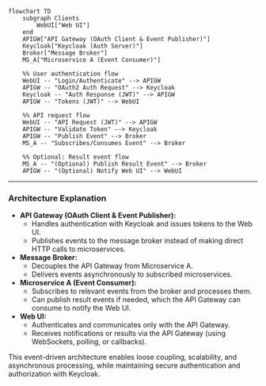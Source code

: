 ```mermaid
flowchart TD
    subgraph Clients
        WebUI["Web UI"]
    end
    APIGW["API Gateway (OAuth Client & Event Publisher)"]
    Keycloak["Keycloak (Auth Server)"]
    Broker["Message Broker"]
    MS_A["Microservice A (Event Consumer)"]

    %% User authentication flow
    WebUI -- "Login/Authenticate" --> APIGW
    APIGW -- "OAuth2 Auth Request" --> Keycloak
    Keycloak -- "Auth Response (JWT)" --> APIGW
    APIGW -- "Tokens (JWT)" --> WebUI

    %% API request flow
    WebUI -- "API Request (JWT)" --> APIGW
    APIGW -- "Validate Token" --> Keycloak
    APIGW -- "Publish Event" --> Broker
    MS_A -- "Subscribes/Consumes Event" --> Broker

    %% Optional: Result event flow
    MS_A -- "(Optional) Publish Result Event" --> Broker
    APIGW -- "(Optional) Notify Web UI" --> WebUI
```

---

### Architecture Explanation

- **API Gateway (OAuth Client & Event Publisher):**
  - Handles authentication with Keycloak and issues tokens to the Web UI.
  - Publishes events to the message broker instead of making direct HTTP calls to microservices.
- **Message Broker:**
  - Decouples the API Gateway from Microservice A.
  - Delivers events asynchronously to subscribed microservices.
- **Microservice A (Event Consumer):**
  - Subscribes to relevant events from the broker and processes them.
  - Can publish result events if needed, which the API Gateway can consume to notify the Web UI.
- **Web UI:**
  - Authenticates and communicates only with the API Gateway.
  - Receives notifications or results via the API Gateway (using WebSockets, polling, or callbacks).

This event-driven architecture enables loose coupling, scalability, and asynchronous processing, while maintaining secure authentication and authorization with Keycloak.

